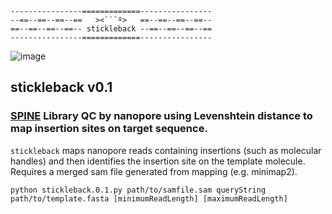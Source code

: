 ```
----------------=============----------------
--==--==--==--==   ><```º>   ==--==--==--==--
==--==--==--==-- stickleback --==--==--==--==
----------------=============----------------
```
![image](https://user-images.githubusercontent.com/10180619/177040107-ba9fc8ca-4571-42a1-a81c-9f52d4a48cb7.png)

## stickleback v0.1
### [SPINE](https://github.com/QVEU/SPINE_Q) Library QC by nanopore using Levenshtein distance to map insertion sites on target sequence.

`stickleback` maps nanopore reads containing insertions (such as molecular handles) and then identifies the insertion site on the template molecule. Requires a merged sam file generated from mapping (e.g. minimap2). 

```
python stickleback.0.1.py path/to/samfile.sam queryString path/to/template.fasta [minimumReadLength] [maximumReadLength]
```

